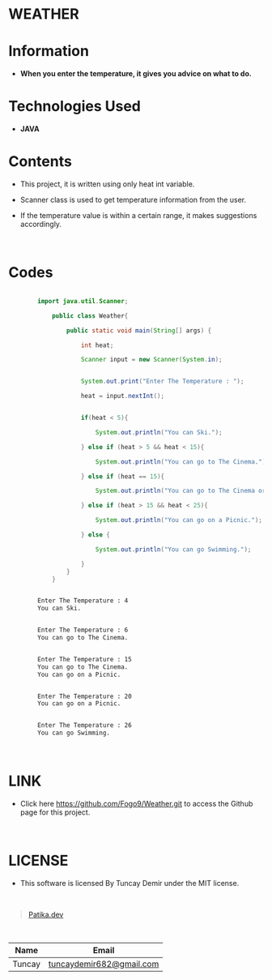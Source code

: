 # **WEATHER**

# Information

* **When you enter the temperature, it gives you advice on what to do.**

# Technologies Used

* **JAVA**

# Contents

* This project, it is written using only heat int variable.

* Scanner class is used to get temperature information from the user.

* If the temperature value is within a certain range, it makes suggestions accordingly.

<br />

# Codes

```Java

        import java.util.Scanner;

            public class Weather{

                public static void main(String[] args) {

                    int heat;

                    Scanner input = new Scanner(System.in);

```

```Java

                    System.out.print("Enter The Temperature : ");

                    heat = input.nextInt();


                    if(heat < 5){

                        System.out.println("You can Ski.");

                    } else if (heat > 5 && heat < 15){

                        System.out.println("You can go to The Cinema.");

                    } else if (heat == 15){

                        System.out.println("You can go to The Cinema or on a Picnic.");

                    } else if (heat > 15 && heat < 25){

                        System.out.println("You can go on a Picnic.");

                    } else {

                        System.out.println("You can go Swimming.");

                    }
                }
            }

```

```bash

        Enter The Temperature : 4
        You can Ski.

```
```bash

        Enter The Temperature : 6
        You can go to The Cinema.

```
```bash

        Enter The Temperature : 15
        You can go to The Cinema.
        You can go on a Picnic.

```
```bash

        Enter The Temperature : 20
        You can go on a Picnic.

```
```bash

        Enter The Temperature : 26
        You can go Swimming.

```
<br />

# LINK

* Click here https://github.com/Fogo9/Weather.git to access the Github page for this project.

<br />

# LICENSE

* This software is licensed By Tuncay Demir under the MIT license.

<br />

>[Patika.dev](https://app.patika.dev/fogomurphy)

<br/>

| Name |  Email |
| ---- |  ----- |
| Tuncay | tuncaydemir682@gmail.com |
